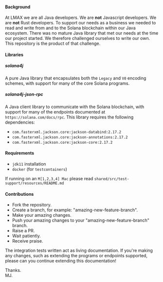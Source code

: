 #### Background

At LMAX we are all Java developers. We are **not** Javascript developers. We are **not** Rust developers. To support our needs 
as a business we needed to read and write from and to the Solana blockchain within our Java ecosystem. There was
no mature Java library that met our needs at the time our project started. We therefore challenged ourselves to write 
our own. This repository is the product of that challenge.

#### Libraries

##### solana4j

A pure Java library that encapsulates both the `Legacy` and `V0` encoding schemes, with support for many of 
the core Solana programs.

##### solana4j-json-rpc

A Java client library to communicate with the Solana blockchain, with support for many of the endpoints documented
at `https://solana.com/docs/rpc`. This library requires the following dependencies:

* `com.fasterxml.jackson.core:jackson-databind:2.17.2`
* `com.fasterxml.jackson.core:jackson-annotations:2.17.2`
* `com.fasterxml.jackson.core:jackson-core:2.17.2`

#### Requirements

* `jdk11` installation
* `docker` (for `testcontainers`)

If running on an `M[1,2,3,4] Mac` please read `shared/src/test-support/resources/README.md`

#### Contributions

* Fork the repository.
* Create a branch, for example: "amazing-new-feature-branch".
* Make your amazing changes. 
* Push your amazing changes to your "amazing-new-feature-branch" branch.
* Raise a PR.
* Wait patiently.
* Receive praise.

The integration tests written act as living documentation. If you're making any changes, such
as extending the programs or endpoints supported, please can you continue extending this documentation!

Thanks.  
MJ.